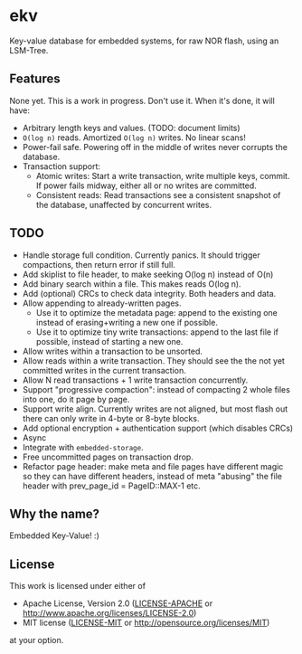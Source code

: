 # ekv

Key-value database for embedded systems, for raw NOR flash, using an LSM-Tree.

## Features

None yet. This is a work in progress. Don't use it. When it's done, it will have:

- Arbitrary length keys and values. (TODO: document limits)
- `O(log n)` reads. Amortized `O(log n)` writes. No linear scans!
- Power-fail safe. Powering off in the middle of writes never corrupts the database.
- Transaction support:
  - Atomic writes: Start a write transaction, write multiple keys, commit. If power fails midway, either all or no writes are committed.
  - Consistent reads: Read transactions see a consistent snapshot of the database, unaffected by concurrent writes.

## TODO

- Handle storage full condition. Currently panics. It should trigger compactions, then return error if still full.
- Add skiplist to file header, to make seeking O(log n) instead of O(n)
- Add binary search within a file. This makes reads O(log n).
- Add (optional) CRCs to check data integrity. Both headers and data.
- Allow appending to already-written pages.
  - Use it to optimize the metadata page: append to the existing one instead of erasing+writing a new one if possible.
  - Use it to optimize tiny write transactions: append to the last file if possible, instead of starting a new one.
- Allow writes within a transaction to be unsorted.
- Allow reads within a write transaction. They should see the the not yet committed writes in the current transaction.
- Allow N read transactions + 1 write transaction concurrently.
- Support "progressive compaction": instead of compacting 2 whole files into one, do it page by page.
- Support write align. Currently writes are not aligned, but most flash out there can only write in 4-byte or 8-byte blocks.
- Add optional encryption + authentication support (which disables CRCs)
- Async
- Integrate with `embedded-storage`.
- Free uncommitted pages on transaction drop.
- Refactor page header: make meta and file pages have different magic so they can have different headers, instead of meta "abusing" the file header with prev_page_id = PageID::MAX-1 etc.

## Why the name?

Embedded Key-Value! :)

## License

This work is licensed under either of

- Apache License, Version 2.0 ([LICENSE-APACHE](LICENSE-APACHE) or
  <http://www.apache.org/licenses/LICENSE-2.0>)
- MIT license ([LICENSE-MIT](LICENSE-MIT) or <http://opensource.org/licenses/MIT>)

at your option.

